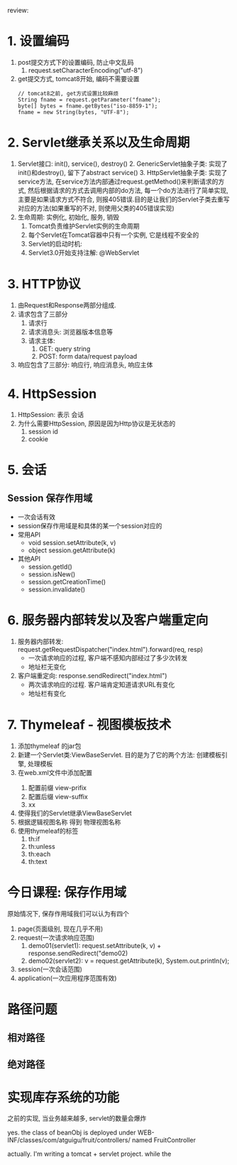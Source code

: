 review:
# 1. 设置编码
1. post提交方式下的设置编码, 防止中文乱码
   1. request.setCharacterEncoding("utf-8")
2. get提交方式, tomcat8开始, 编码不需要设置
   ```
   // tomcat8之前, get方式设置比较麻烦
   String fname = request.getParameter("fname");
   byte[] bytes = fname.getBytes("iso-8859-1");
   fname = new String(bytes, "UTF-8");
   ```

# 2. Servlet继承关系以及生命周期
1. Servlet接口: init(), service(), destroy()
   2. GenericServlet抽象子类: 实现了init()和destroy(), 留下了abstract service()
   3. HttpServlet抽象子类: 实现了service方法, 在service方法内部通过request.getMethod()来判断请求的方式, 然后根据请求的方式去调用内部的do方法, 每一个do方法进行了简单实现, 主要是如果请求方式不符合, 则报405错误.目的是让我们的Servlet子类去重写对应的方法(如果重写的不对, 则使用父类的405错误实现)
2. 生命周期: 实例化, 初始化, 服务, 销毁
   1. Tomcat负责维护Servlet实例的生命周期
   2. 每个Servlet在Tomcat容器中只有一个实例, 它是线程不安全的
   3. Servlet的启动时机: <load-on-startup>
   4. Servlet3.0开始支持注解: @WebServlet

# 3. HTTP协议
1. 由Request和Response两部分组成.
2. 请求包含了三部分
   1. 请求行
   2. 请求消息头: 浏览器版本信息等
   3. 请求主体: 
      1. GET: query string
      2. POST: form data/request payload
3. 响应包含了三部分: 响应行, 响应消息头, 响应主体

# 4. HttpSession
1. HttpSession: 表示 会话
2. 为什么需要HttpSession, 原因是因为Http协议是无状态的
   1. session id
   2. cookie

# 5. 会话
## Session 保存作用域
- 一次会话有效
- session保存作用域是和具体的某一个session对应的
- 常用API
  - void session.setAttribute(k, v)
  - object session.getAttribute(k)
- 其他API
  - session.getId()
  - session.isNew()
  - session.getCreationTime()
  - session.invalidate()

# 6. 服务器内部转发以及客户端重定向
1. 服务器内部转发: request.getRequestDispatcher("index.html").forward(req, resp)
   - 一次请求响应的过程, 客户端不感知内部经过了多少次转发
   - 地址栏无变化
2. 客户端重定向: response.sendRedirect("index.html")
   - 两次请求响应的过程. 客户端肯定知道请求URL有变化
   - 地址栏有变化

# 7. Thymeleaf - 视图模板技术
1. 添加thymeleaf 的jar包
2. 新建一个Servlet类:ViewBaseServlet. 目的是为了它的两个方法: 创建模板引擎, 处理模板
3. 在web.xml文件中添加配置<context-param>
     1. 配置前缀 view-prifix
     2. 配置后缀 view-suffix
     3. xx
4. 使得我们的Servlet继承ViewBaseServlet
5. 根据逻辑视图名称 得到 物理视图名称
6. 使用thymeleaf的标签
   1. th:if
   2. th:unless
   3. th:each
   4. th:text

# 今日课程: 保存作用域
原始情况下, 保存作用域我们可以认为有四个
1. page(页面级别, 现在几乎不用)
2. request(一次请求响应范围)
   1. demo01(servlet1): request.setAttribute(k, v) + response.sendRedirect("demo02) 
   2. demo02(servlet2): v = request.getAttribute(k), System.out.println(v);
3. session(一次会话范围)
4. application(一次应用程序范围有效)

# 路径问题
## 相对路径

## 绝对路径

# 实现库存系统的功能
之前的实现, 当业务越来越多, servlet的数量会爆炸

yes. the class of beanObj is deployed under WEB-INF/classes/com/atguigu/fruit/controllers/
named FruitController

actually. I'm writing a tomcat + servlet project.  while the  
